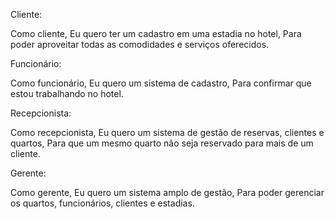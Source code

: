 
Cliente: 

Como cliente,
Eu quero ter um cadastro em uma estadia no hotel,
Para poder aproveitar todas as comodidades e serviços oferecidos.

Funcionário:

Como funcionário,
Eu quero um sistema de cadastro,
Para confirmar que estou trabalhando no hotel.

Recepcionista:

Como recepcionista,
Eu quero um sistema de gestão de reservas, clientes e quartos,
Para que um mesmo quarto não seja reservado para mais de um cliente.

Gerente:

Como gerente,
Eu quero um sistema amplo de gestão,
Para poder gerenciar os quartos, funcionários, clientes e estadias.

